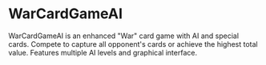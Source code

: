 # WarCardGameAI
WarCardGameAI is an enhanced "War" card game with AI and special cards. Compete to capture all opponent's cards or achieve the highest total value. Features multiple AI levels and graphical interface.
